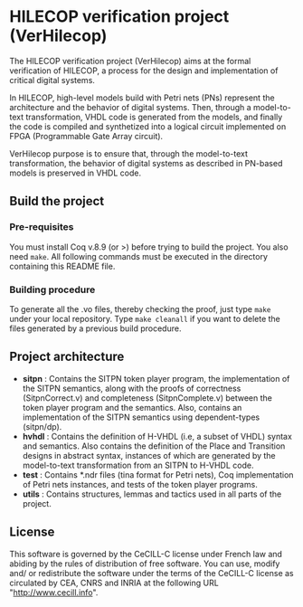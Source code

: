 # HILECOP verification project (VerHilecop)

The HILECOP verification project (VerHilecop) aims at the
formal verification of HILECOP, a process for the design and
implementation of critical digital systems.

In HILECOP, high-level models build with Petri nets (PNs) represent
the architecture and the behavior of digital systems.
Then, through a model-to-text transformation, VHDL code is generated 
from the models, and finally the code is compiled and synthetized
into a logical circuit implemented on FPGA (Programmable Gate Array circuit).

VerHilecop purpose is to ensure that, through the model-to-text
transformation, the behavior of digital systems as described in 
PN-based models is preserved in VHDL code.

## Build the project

### Pre-requisites

You must install Coq v.8.9 (or >) before trying to build the project.
You also need `make`. 
All following commands must be executed in the directory containing 
this README file.

### Building procedure

To generate all the .vo files, thereby checking the proof, just type `make`
under your local repository. Type `make cleanall` if you want to delete the files
generated by a previous build procedure.

## Project architecture

- **sitpn** : Contains the SITPN token player program, the implementation of
              the SITPN semantics, along with the proofs of correctness (SitpnCorrect.v)
              and completeness (SitpnComplete.v) between the token player program
              and the semantics. Also, contains an implementation of the SITPN semantics using 
              dependent-types (sitpn/dp).
- **hvhdl** : Contains the definition of H-VHDL (i.e, a subset of VHDL) syntax and
  	      semantics. Also contains the definition of the Place and Transition
	      designs in abstract syntax, instances of which are generated by the
	      model-to-text transformation from an SITPN to H-VHDL code.
- **test**  : Contains *.ndr files (tina format for Petri nets), Coq implementation
              of Petri nets instances, and tests of the token player programs.
- **utils** : Contains structures, lemmas and tactics used
  	      in all parts of the project.
	      
## License

This software is governed by the CeCILL-C license under French law and
abiding by the rules of distribution of free software.  You can use,
modify and/ or redistribute the software under the terms of the
CeCILL-C license as circulated by CEA, CNRS and INRIA at the following
URL "http://www.cecill.info".
